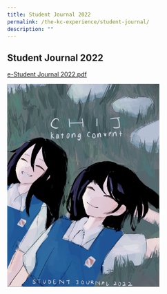 ```yaml
---
title: Student Journal 2022
permalink: /the-kc-experience/student-journal/
description: ""
---
```

## Student Journal 2022

[e-Student Journal 2022.pdf](/files/3112_CHIJ%20Katong%20Convent_Student%20Journal%202022.pdf)

<p><a href=/files/3112_CHIJ%20Katong%20Convent_Student%20Journal%202022.pdf>
<img style="width:70%" src="/images/Student Journal 2022.png">
</a></p>